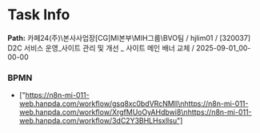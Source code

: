# Task Info

**Path:** 카페24(주)\본사사업장\[CG]MI본부\MIH그룹\BVO팀 / hjlim01 / [320037] D2C 서비스 운영_사이트 관리 및 개선 _ 사이트 메인 배너 교체 / 2025-09-01_00-00-00

### BPMN
- ["https://n8n-mi-011-web.hanpda.com/workflow/gsq8xc0bdVRcNMIl\nhttps://n8n-mi-011-web.hanpda.com/workflow/XrgfMUoOyAHdbwi8\nhttps://n8n-mi-011-web.hanpda.com/workflow/3dC2Y3BHLHsxllsu"]

